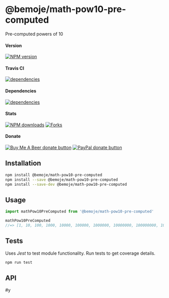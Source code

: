 # @bemoje/math-pow10-pre-computed

Pre-computed powers of 10

#### Version

<span><a href="https://npmjs.org/@bemoje/math-pow10-pre-computed" title="View this project on NPM"><img src="https://img.shields.io/npm/v/@bemoje/math-pow10-pre-computed" alt="NPM version" /></a></span>

#### Travis CI

<span><a href="https://npmjs.org/@bemoje/math-pow10-pre-computed" title="View this project on NPM"><img src="https://travis-ci.org/bemoje/bemoje-math-pow10-pre-computed.svg?branch=master" alt="dependencies" /></a></span>

#### Dependencies

<span><a href="https://npmjs.org/@bemoje/math-pow10-pre-computed" title="View this project on NPM"><img src="https://david-dm.org/bemoje/bemoje-math-pow10-pre-computed.svg" alt="dependencies" /></a></span>

#### Stats

<span><a href="https://npmjs.org/@bemoje/math-pow10-pre-computed" title="View this project on NPM"><img src="https://img.shields.io/npm/dt/@bemoje/math-pow10-pre-computed" alt="NPM downloads" /></a></span>
<span><a href="https://github.com/bemoje/bemoje-math-pow10-pre-computed/fork" title="Fork this project"><img src="https://img.shields.io/github/forks/bemoje/bemoje-math-pow10-pre-computed" alt="Forks" /></a></span>

#### Donate

<span><a href="https://www.buymeacoffee.com/bemoje" title="Donate to this project using Buy Me A Beer"><img src="https://img.shields.io/badge/buy%20me%20a%20coffee-donate-yellow.svg?label=Buy me a beer!" alt="Buy Me A Beer donate button" /></a></span>
<span><a href="https://paypal.me/forstaaloen" title="Donate to this project using Paypal"><img src="https://img.shields.io/badge/paypal-donate-yellow.svg?label=PayPal" alt="PayPal donate button" /></a></span>

## Installation

```sh
npm install @bemoje/math-pow10-pre-computed
npm install --save @bemoje/math-pow10-pre-computed
npm install --save-dev @bemoje/math-pow10-pre-computed
```

## Usage

```javascript
import mathPow10PreComputed from '@bemoje/math-pow10-pre-computed'

mathPow10PreComputed
//=> [1, 10, 100, 1000, 10000, 100000, 1000000, 10000000, 100000000, 1000000000]

```


## Tests
Uses *Jest* to test module functionality. Run tests to get coverage details.

```bash
npm run test
```

## API
#y